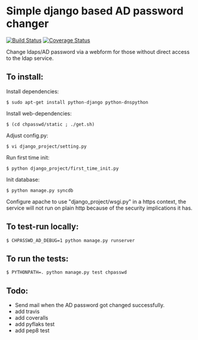 Simple django based AD password changer
======================================

[![Build Status](https://travis-ci.org/mvo5/chpasswd-ldap-django.png)](https://travis-ci.org/mvo5/chpasswd-ldap-django)
[![Coverage Status](https://coveralls.io/repos/mvo5/chpasswd-ldap-django/badge.png?branch=master)](https://coveralls.io/r/mvo5/chpasswd-ldap-django)


Change ldaps/AD password via a webform for those without
direct access to the ldap service.

To install:
-----------

Install dependencies:
```
$ sudo apt-get install python-django python-dnspython
```

Install web-dependencies:
```
$ (cd chpasswd/static ; ./get.sh)
```

Adjust config.py:
```
$ vi django_project/setting.py
```

Run first time init:
```
$ python django_project/first_time_init.py
```

Init database:
```
$ python manage.py syncdb
```

Configure apache to use "django_project/wsgi.py" in a https context, the
service will not run on plain http because of the security
implications it has.

To test-run locally:
--------------------
```
$ CHPASSWD_AD_DEBUG=1 python manage.py runserver
```


To run the tests:
-----------------
```
$ PYTHONPATH=. python manage.py test chpasswd
```

Todo:
-----
* Send mail when the AD password got changed successfully.
* add travis
* add coveralls
* add pyflaks test
* add pep8 test
